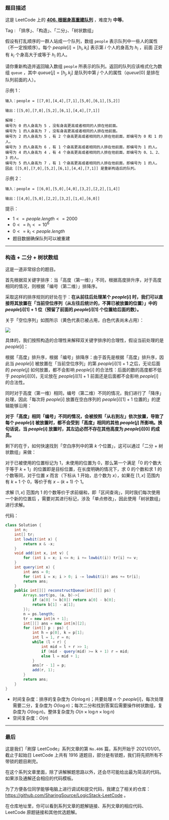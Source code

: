 ### 题目描述

这是 LeetCode 上的 **[406. 根据身高重建队列](https://leetcode.cn/problems/queue-reconstruction-by-height/solution/by-ac_oier-fda2/)** ，难度为 **中等**。

Tag : 「排序」、「构造」、「二分」、「树状数组」



假设有打乱顺序的一群人站成一个队列，数组 `people` 表示队列中一些人的属性（不一定按顺序）。每个 $people[i] = [h_i, k_i]$ 表示第 $i$ 个人的身高为 $h_i$ ，前面 正好 有 $k_i$ 个身高大于或等于 $h_i$ 的人。

请你重新构造并返回输入数组 `people` 所表示的队列。返回的队列应该格式化为数组 `queue` ，其中 $queue[j] = [h_j, k_j]$ 是队列中第 $j$ 个人的属性（$queue[0]$ 是排在队列前面的人）。

示例 1：
```
输入：people = [[7,0],[4,4],[7,1],[5,0],[6,1],[5,2]]

输出：[[5,0],[7,0],[5,2],[6,1],[4,4],[7,1]]

解释：
编号为 0 的人身高为 5 ，没有身高更高或者相同的人排在他前面。
编号为 1 的人身高为 7 ，没有身高更高或者相同的人排在他前面。
编号为 2 的人身高为 5 ，有 2 个身高更高或者相同的人排在他前面，即编号为 0 和 1 的人。
编号为 3 的人身高为 6 ，有 1 个身高更高或者相同的人排在他前面，即编号为 1 的人。
编号为 4 的人身高为 4 ，有 4 个身高更高或者相同的人排在他前面，即编号为 0、1、2、3 的人。
编号为 5 的人身高为 7 ，有 1 个身高更高或者相同的人排在他前面，即编号为 1 的人。
因此 [[5,0],[7,0],[5,2],[6,1],[4,4],[7,1]] 是重新构造后的队列。
```
示例 2：
```
输入：people = [[6,0],[5,0],[4,0],[3,2],[2,2],[1,4]]

输出：[[4,0],[5,0],[2,2],[3,2],[1,4],[6,0]]
```

提示：
* $1 <= people.length <= 2000$
* $0 <= h_i <= 10^6$
* $0 <= k_i < people.length$
* 题目数据确保队列可以被重建

---

### 构造 + 二分 + 树状数组

这是一道非常综合的题目。

首先根据双关键字排序：当「高度（第一维）」不同，根据高度排升序，对于高度相同的情况，则根据「编号（第二维）」排降序。

采取这样的排序规则的好处在于：**在从前往后处理某个 $people[i]$ 时，我们可以直接将其放置在「当前空位序列（从左往后统计的，不算已被放置的位置）」中的 $people[i][1] + 1$ 位（预留了前面的 $people[i][1]$ 个位置给后面的数）。**

关于「空位序列」如图所示（黄色代表已被占用，白色代表尚未占用）：

![](https://pic.leetcode-cn.com/1652506774-WisEUD-image.png)

具体的，我们按照构造的合理性来解释双关键字排序的合理性，假设当前处理的是 $people[i]$：

根据「高度」排升序，根据「编号」排降序：由于首先是根据「高度」排升序，因此当 $people[i]$ 被放置在「当前空位序列」的第 $people[i][1] + 1$ 之后，无论后面的 $people[j]$ 如何放置，都不会影响 $people[i]$ 的合法性：后面的数的高度都不低于 $people[i][0]$，无论放在 $people[i][1] + 1$ 前面还是后面都不会影响 $people[i]$ 的合法性。

同时对于高度（第一维）相同，编号（第二维）不同的情况，我们进行了「降序」处理，因此「每次将 $people[i]$ 放置在空白序列的 $people[i][1] + 1$ 位置的」的逻辑能够沿用：

**对于「高度」相同「编号」不同的情况，会被按照「从右到左」依次放置，导致了每个 $people[i]$ 被放置时，都不会受到「高度」相同的其他 $people[j]$ 所影响。换句话说，当 $people[i]$ 放置时，其左边必然不存在其他高度为 $people[i][0]$ 的成员。**

剩下的在于，如何快速找到「空白序列中的第 $k$ 个位置」，这可以通过「二分 + 树状数组」来做：

对于已被使用的位置标记为 $1$，未使用的位置为 $0$，那么第一个满足「$0$ 的个数大于等于 $k + 1$」的位置即是目标位置，在长度明确的情况下，求 $0$ 的个数和求 $1$ 的个数等同，对于位置 $x$ 而言（下标从 $1$ 开始，总个数为 $x$），如果在 $[1, x]$ 范围内有 $k + 1$ 个 $0$，等价于有 $x - (k + 1)$ 个 $1$。

求解 $[1, x]$ 范围内 $1$ 的个数等价于求前缀和，即「区间查询」，同时我们每次使用一个新的位置后 ，需要对其进行标记，涉及「单点修改」，因此使用「树状数组」进行求解。

代码：
```Java
class Solution {
    int n;
    int[] tr;
    int lowbit(int x) {
        return x & -x;
    }
    void add(int x, int v) {
        for (int i = x; i <= n; i += lowbit(i)) tr[i] += v;
    }
    int query(int x) {
        int ans = 0;
        for (int i = x; i > 0; i -= lowbit(i)) ans += tr[i];
        return ans;
    }
    public int[][] reconstructQueue(int[][] ps) {
        Arrays.sort(ps, (a, b)->{
            if (a[0] != b[0]) return a[0] - b[0];
            return b[1] - a[1];
        });
        n = ps.length;
        tr = new int[n + 1];
        int[][] ans = new int[n][2];
        for (int[] p : ps) {
            int h = p[0], k = p[1];
            int l = 1, r = n;
            while (l < r) {
                int mid = l + r >> 1;
                if (mid - query(mid) >= k + 1) r = mid;
                else l = mid + 1;
            }
            ans[r - 1] = p;
            add(r, 1);
        }
        return ans;
    }
}
```
* 时间复杂度：排序的复杂度为 $O(n\log{n})$；共要处理 $n$ 个 $people[i]$，每次处理需要二分，复杂度为 $O(\log{n})$；每次二分和找到答案后需要操作树状数组，复杂度为 $O(\log{n})$。整体复杂度为 $O(n \times \log{n} \times \log{n})$
* 空间复杂度：$O(n)$

---

### 最后

这是我们「刷穿 LeetCode」系列文章的第 `No.406` 篇，系列开始于 2021/01/01，截止于起始日 LeetCode 上共有 1916 道题目，部分是有锁题，我们将先把所有不带锁的题目刷完。

在这个系列文章里面，除了讲解解题思路以外，还会尽可能给出最为简洁的代码。如果涉及通解还会相应的代码模板。

为了方便各位同学能够电脑上进行调试和提交代码，我建立了相关的仓库：https://github.com/SharingSource/LogicStack-LeetCode 。

在仓库地址里，你可以看到系列文章的题解链接、系列文章的相应代码、LeetCode 原题链接和其他优选题解。

